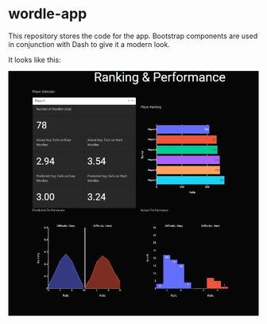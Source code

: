 # wordle-app
This repository stores the code for the app. 
Bootstrap components are used in conjunction with Dash to give it a modern look. 

It looks like this: 

![app_draft.PNG](app_draft.PNG)